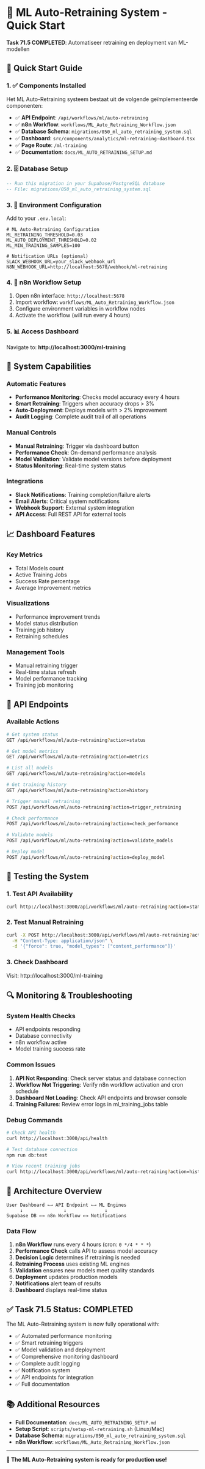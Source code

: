 # 🤖 ML Auto-Retraining System - Quick Start

**Task 71.5 COMPLETED**: Automatiseer retraining en deployment van ML-modellen

## 🚀 Quick Start Guide

### 1. ✅ Components Installed

Het ML Auto-Retraining systeem bestaat uit de volgende geïmplementeerde componenten:

- ✅ **API Endpoint**: `/api/workflows/ml/auto-retraining`
- ✅ **n8n Workflow**: `workflows/ML_Auto_Retraining_Workflow.json`
- ✅ **Database Schema**: `migrations/050_ml_auto_retraining_system.sql`
- ✅ **Dashboard**: `src/components/analytics/ml-retraining-dashboard.tsx`
- ✅ **Page Route**: `/ml-training`
- ✅ **Documentation**: `docs/ML_AUTO_RETRAINING_SETUP.md`

### 2. 🗄️ Database Setup

```sql
-- Run this migration in your Supabase/PostgreSQL database
-- File: migrations/050_ml_auto_retraining_system.sql
```

### 3. 🔧 Environment Configuration

Add to your `.env.local`:

```env
# ML Auto-Retraining Configuration
ML_RETRAINING_THRESHOLD=0.03
ML_AUTO_DEPLOYMENT_THRESHOLD=0.02
ML_MIN_TRAINING_SAMPLES=100

# Notification URLs (optional)
SLACK_WEBHOOK_URL=your_slack_webhook_url
N8N_WEBHOOK_URL=http://localhost:5678/webhook/ml-retraining
```

### 4. 🔄 n8n Workflow Setup

1. Open n8n interface: `http://localhost:5678`
2. Import workflow: `workflows/ML_Auto_Retraining_Workflow.json`
3. Configure environment variables in workflow nodes
4. Activate the workflow (will run every 4 hours)

### 5. 📊 Access Dashboard

Navigate to: **http://localhost:3000/ml-training**

## 🎯 System Capabilities

### Automatic Features

- **Performance Monitoring**: Checks model accuracy every 4 hours
- **Smart Retraining**: Triggers when accuracy drops > 3%
- **Auto-Deployment**: Deploys models with > 2% improvement
- **Audit Logging**: Complete audit trail of all operations

### Manual Controls

- **Manual Retraining**: Trigger via dashboard button
- **Performance Check**: On-demand performance analysis
- **Model Validation**: Validate model versions before deployment
- **Status Monitoring**: Real-time system status

### Integrations

- **Slack Notifications**: Training completion/failure alerts
- **Email Alerts**: Critical system notifications
- **Webhook Support**: External system integration
- **API Access**: Full REST API for external tools

## 📈 Dashboard Features

### Key Metrics

- Total Models count
- Active Training Jobs
- Success Rate percentage
- Average Improvement metrics

### Visualizations

- Performance improvement trends
- Model status distribution
- Training job history
- Retraining schedules

### Management Tools

- Manual retraining trigger
- Real-time status refresh
- Model performance tracking
- Training job monitoring

## 🔧 API Endpoints

### Available Actions

```bash
# Get system status
GET /api/workflows/ml/auto-retraining?action=status

# Get model metrics
GET /api/workflows/ml/auto-retraining?action=metrics

# List all models
GET /api/workflows/ml/auto-retraining?action=models

# Get training history
GET /api/workflows/ml/auto-retraining?action=history

# Trigger manual retraining
POST /api/workflows/ml/auto-retraining?action=trigger_retraining

# Check performance
POST /api/workflows/ml/auto-retraining?action=check_performance

# Validate models
POST /api/workflows/ml/auto-retraining?action=validate_models

# Deploy model
POST /api/workflows/ml/auto-retraining?action=deploy_model
```

## 🧪 Testing the System

### 1. Test API Availability

```bash
curl http://localhost:3000/api/workflows/ml/auto-retraining?action=status
```

### 2. Test Manual Retraining

```bash
curl -X POST http://localhost:3000/api/workflows/ml/auto-retraining?action=trigger_retraining \
  -H "Content-Type: application/json" \
  -d '{"force": true, "model_types": ["content_performance"]}'
```

### 3. Check Dashboard

Visit: http://localhost:3000/ml-training

## 🔍 Monitoring & Troubleshooting

### System Health Checks

- API endpoints responding
- Database connectivity
- n8n workflow active
- Model training success rate

### Common Issues

1. **API Not Responding**: Check server status and database connection
2. **Workflow Not Triggering**: Verify n8n workflow activation and cron schedule
3. **Dashboard Not Loading**: Check API endpoints and browser console
4. **Training Failures**: Review error logs in ml_training_jobs table

### Debug Commands

```bash
# Check API health
curl http://localhost:3000/api/health

# Test database connection
npm run db:test

# View recent training jobs
curl http://localhost:3000/api/workflows/ml/auto-retraining?action=history
```

## 🚧 Architecture Overview

```
User Dashboard ←→ API Endpoint ←→ ML Engines
     ↓               ↓              ↓
Supabase DB ←→ n8n Workflow ←→ Notifications
```

### Data Flow

1. **n8n Workflow** runs every 4 hours (cron: `0 */4 * * *`)
2. **Performance Check** calls API to assess model accuracy
3. **Decision Logic** determines if retraining is needed
4. **Retraining Process** uses existing ML engines
5. **Validation** ensures new models meet quality standards
6. **Deployment** updates production models
7. **Notifications** alert team of results
8. **Dashboard** displays real-time status

## ✅ Task 71.5 Status: COMPLETED

The ML Auto-Retraining system is now fully operational with:

- ✅ Automated performance monitoring
- ✅ Smart retraining triggers
- ✅ Model validation and deployment
- ✅ Comprehensive monitoring dashboard
- ✅ Complete audit logging
- ✅ Notification system
- ✅ API endpoints for integration
- ✅ Full documentation

## 📚 Additional Resources

- **Full Documentation**: `docs/ML_AUTO_RETRAINING_SETUP.md`
- **Setup Script**: `scripts/setup-ml-retraining.sh` (Linux/Mac)
- **Database Schema**: `migrations/050_ml_auto_retraining_system.sql`
- **n8n Workflow**: `workflows/ML_Auto_Retraining_Workflow.json`

---

**🎉 The ML Auto-Retraining system is ready for production use!**

